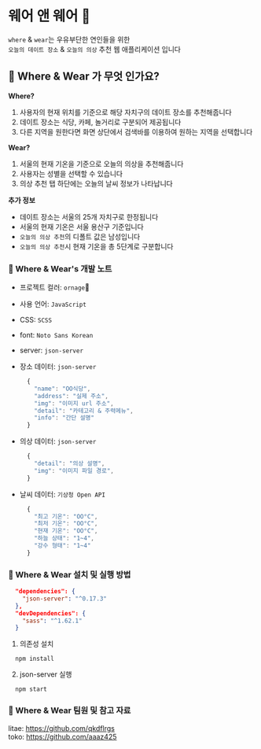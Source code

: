 # 웨어 앤 웨어 🍊

`where` & `wear`는 우유부단한 연인들을 위한  
`오늘의 데이트 장소` & `오늘의 의상` 추천 웹 애플리케이션 입니다

## 📙 **Where** & **Wear** 가 무엇 인가요?

**Where?**

1. 사용자의 현재 위치를 기준으로 해당 자치구의 데이트 장소를 추천해줍니다  
2. 데이트 장소는 식당, 카페, 놀거리로 구분되어 제공됩니다  
3. 다른 지역을 원한다면 화면 상단에서 검색바를 이용하여 원하는 지역을 선택합니다

**Wear?**

1. 서울의 현재 기온을 기준으로 오늘의 의상을 추천해줍니다  
2. 사용자는 성별을 선택할 수 있습니다   
3. 의상 추천 탭 하단에는 오늘의 날씨 정보가 나타납니다

**추가 정보**

- 데이트 장소는 서울의 25개 자치구로 한정됩니다
- 서울의 현재 기온은 서울 용산구 기준입니다
- `오늘의 의상 추천`의 디폴트 값은 남성입니다
- `오늘의 의상 추천`시 현재 기온을 총 5단계로 구분합니다

### 📙 Where & Wear's 개발 노트

- 프로젝트 컬러: `ornage`🍊
- 사용 언어: `JavaScript`
- CSS: `SCSS`
- font: `Noto Sans Korean`
- server: `json-server`
- 장소 데이터: `json-server`

  ```javascript
    {
      "name": "OO식당",
      "address": "실제 주소",
      "img": "이미지 url 주소",
      "detail": "카테고리 & 주력메뉴",
      "info": "간단 설명"
    }
  ```

- 의상 데이터: `json-server`

  ```javascript
    {
      "detail": "의상 설명",
      "img": "이미지 파일 경로",
    }
  ```

- 날씨 데이터: `기상청 Open API`

  ```javascript
    {
      "최고 기온": "OO°C",
      "최저 기온": "OO°C",
      "현재 기온": "OO°C",
      "하늘 상태": "1~4",
      "강수 형태": "1~4"
    }
  ```

### 📙 Where & Wear 설치 및 실행 방법

```json
  "dependencies": {
    "json-server": "^0.17.3"
  },
  "devDependencies": {
    "sass": "^1.62.1"
  }
```

1. 의존성 설치

  ```
    npm install
  ```

2. json-server 실행

  ```
    npm start
  ```

### 📙 Where & Wear 팀원 및 참고 자료

litae: https://github.com/qkdflrgs  
toko: https://github.com/aaaz425
